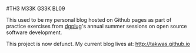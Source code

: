 
#TH3 M33K G33K BL09

This used to be my personal blog hosted
on Github pages as part of practice exercises
from [dgplug](https://dgplug.org/summertraining/)'s
annual summer sessions on open source software
development.

This project is now defunct. My current blog
lives at: http://takwas.github.io
